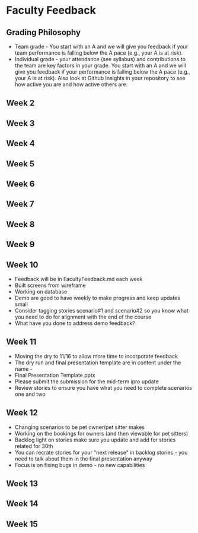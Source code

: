 # Faculty Feedback #

## Grading Philosophy ##
- Team grade - You start with an A and we will give you feedback if your team performance is falling below the A pace (e.g., your A is at risk).
- Individual grade - your attendance (see syllabus) and contributions to the team are key factors in your grade.  You start with an A and we will give you feedback if your performance is falling below the A pace (e.g., your A is at risk).  Also look at Github Insights in your repository to see how active you are and how active others are.

## Week 2 ##

## Week 3 ##

## Week 4 ##

## Week 5 ##

## Week 6 ##

## Week 7 ##

## Week 8 ##

## Week 9 ##

## Week 10 ##
- Feedback will be in FacultyFeedback.md each week
- Built screens from wireframe
- Working on database 
- Demo are good to have weekly to make progress and keep updates small
- Consider tagging stories scenario#1 and scenario#2 so you know what you need to do for alignment with the end of the course
- What have you done to address demo feedback?

## Week 11 ##
- Moving the dry to 11/16 to allow more time to incorporate feedback
- The dry run and final presentation template are in content under the name - 
- Final Presentation Template.pptx
- Please submit the submission for the mid-term ipro update
- Review stories to ensure you have what you need to complete scenarios one and two

## Week 12 ##
- Changing scenarios to be pet owner/pet sitter makes
- Working on the bookings for owners (and then viewable for pet sitters)
- Backlog light on stories make sure you update and add for stories related for 30th
- You can recrate stories for your "next release" in backlog stories - you need to talk about them in the final presentation anyway
- Focus is on fixing bugs in demo - no new capabilities

## Week 13 ##

## Week 14 ##

## Week 15 ##
